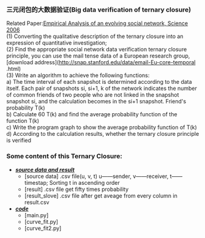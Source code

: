 ### 三元闭包的大数据验证(Big data verification of ternary closure)
Related Paper:[Empirical Analysis of an evolving social network, Science 2006]()<br>
(1) Converting the qualitative description of the ternary closure into an expression of quantitative investigation;<br>
(2) Find the appropriate social network data verification ternary closure principle, you can use the mail tense data of a European research group, [download address](http://snap.stanford.edu/data/email-Eu-core-temporal .html)<br>
(3) Write an algorithm to achieve the following functions:<br>
a) The time interval of each snapshot is determined according to the data itself. Each pair of snapshots si, si+1, k of the network indicates the number of common friends of two people who are not linked in the snapshot snapshot si, and the calculation becomes in the si+1 snapshot. Friend's probability T(k)<br>
b) Calculate 60 T(k) and find the average probability function of the function T(k)<br>
c) Write the program graph to show the average probability function of T(k)<br>
d) According to the calculation results, whether the ternary closure principle is verified<br>

### Some content of this Ternary Closure:
* [***source data and result***]()
  * [source data]
  .csv file(u, v, t) u——sender, v——receiver, t——timestap; Sorting t in ascending order
  * [result]
  .csv file get fifty times probability
  * [result_slove]
  .csv file after get aveage from every column in result.csv
* [***code***]()
  * [main.py]
  * [curve_fit.py]
  * [curve_fit2.py]